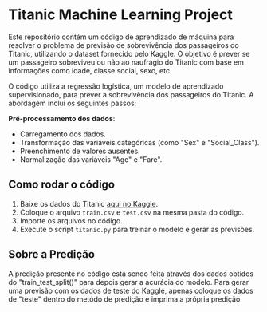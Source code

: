 # Titanic Machine Learning Project

Este repositório contém um código de aprendizado de máquina para resolver o problema de previsão de sobrevivência dos passageiros do Titanic, utilizando o dataset fornecido pelo Kaggle. O objetivo é prever se um passageiro sobreviveu ou não ao naufrágio do Titanic com base em informações como idade, classe social, sexo, etc.

O código utiliza a regressão logística, um modelo de aprendizado supervisionado, para prever a sobrevivência dos passageiros do Titanic. A abordagem inclui os seguintes passos:

**Pré-processamento dos dados**: 
   - Carregamento dos dados.
   - Transformação das variáveis categóricas (como "Sex" e "Social_Class").
   - Preenchimento de valores ausentes.
   - Normalização das variáveis "Age" e "Fare".
   
## Como rodar o código

1. Baixe os dados do Titanic [aqui no Kaggle](https://www.kaggle.com/c/titanic/data).
2. Coloque o arquivo `train.csv` e `test.csv` na mesma pasta do código.
3. Importe os arquivos no código.
4. Execute o script `titanic.py` para treinar o modelo e gerar as previsões.

## Sobre a Predição

A predição presente no código está sendo feita através dos dados obtidos do "train_test_split()" para depois gerar a acurácia do modelo. Para gerar uma previsão com os dados de teste do Kaggle, apenas coloque os dados de "teste" dentro do metódo de predição e imprima a própria predição